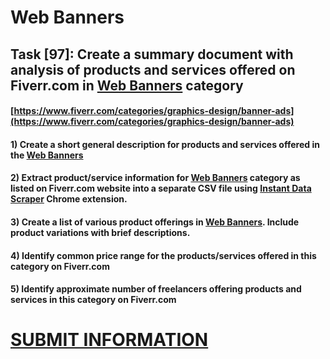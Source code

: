 # Web Banners
## Task [97]: Create a summary document with analysis of products and services offered on Fiverr.com in [Web Banners](https://www.fiverr.com/categories/graphics-design/banner-ads) category
#### [https://www.fiverr.com/categories/graphics-design/banner-ads](https://www.fiverr.com/categories/graphics-design/banner-ads)
#### 1) Create a short general description for products and services offered in the [Web Banners](https://www.fiverr.com/categories/graphics-design/banner-ads)
#### 2) Extract product/service information for [Web Banners](https://www.fiverr.com/categories/graphics-design/banner-ads) category as listed on Fiverr.com website into a separate CSV file using [Instant Data Scraper](https://chrome.google.com/webstore/detail/instant-data-scraper/ofaokhiedipichpaobibbnahnkdoiiah) Chrome extension.
#### 3) Create a list of various product offerings in [Web Banners](https://www.fiverr.com/categories/graphics-design/banner-ads). Include product variations with brief descriptions.
#### 4) Identify common price range for the products/services offered in this category on Fiverr.com
#### 5) Identify approximate number of freelancers offering products and services in this category on Fiverr.com

# [SUBMIT INFORMATION](https://forms.office.com/r/8AEKjkLxKG)
